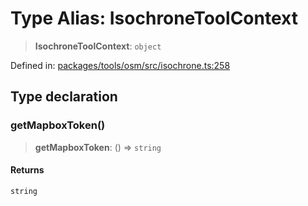 # Type Alias: IsochroneToolContext

> **IsochroneToolContext**: `object`

Defined in: [packages/tools/osm/src/isochrone.ts:258](https://github.com/GeoDaCenter/openassistant/blob/dc72d81a35cf8e46295657303846fbb4ad891993/packages/tools/osm/src/isochrone.ts#L258)

## Type declaration

### getMapboxToken()

> **getMapboxToken**: () => `string`

#### Returns

`string`
